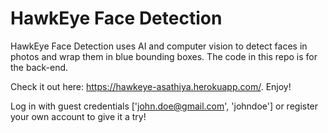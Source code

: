 # HawkEye Face Detection
HawkEye Face Detection uses AI and computer vision to detect faces in photos and wrap them in blue bounding boxes. The code in this repo is for the back-end. 

Check it out here: https://hawkeye-asathiya.herokuapp.com/. Enjoy!

Log in with guest credentials ['john.doe@gmail.com', 'johndoe'] or register your own account to give it a try!
